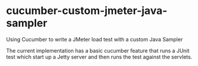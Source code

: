 # cucumber-custom-jmeter-java-sampler
Using Cucumber to write a JMeter load test with a custom Java Sampler

The current implementation has a basic cucumber feature
that runs a JUnit test which start up a Jetty server and then
runs the test against the servlets.
 